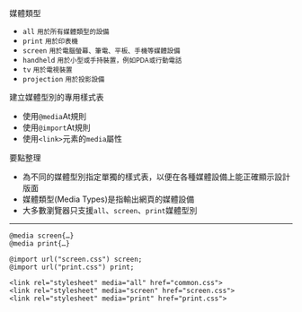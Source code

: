 媒體類型
- `all` <small>用於所有媒體類型的設備</small>
- `print` <small>用於印表機</small>
- `screen` <small>用於電腦螢幕、筆電、平板、手機等媒體設備</small>
- `handheld` <small>用於小型或手持裝置，例如PDA或行動電話</small>
- `tv` <small>用於電視裝置</small>
- `projection` <small>用於投影設備</small>

建立媒體型別的專用樣式表
- 使用`@media`At規則
- 使用`@import`At規則
- 使用`<link>`元素的`media`屬性

要點整理
- 為不同的媒體型別指定單獨的樣式表，以便在各種媒體設備上能正確顯示設計版面
- 媒體類型(Media Types)是指輸出網頁的媒體設備
- 大多數瀏覽器只支援`all`、`screen`、`print`媒體型別

---

```
@media screen{…}
@media print{…}
```

```
@import url("screen.css") screen;
@import url("print.css") print;
```

```
<link rel="stylesheet" media="all" href="common.css">
<link rel="stylesheet" media="screen" href="screen.css">
<link rel="stylesheet" media="print" href="print.css">
```